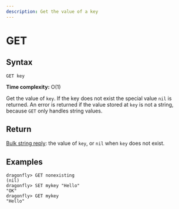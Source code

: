 ```yaml
---
description: Get the value of a key
---
```


# GET

## Syntax

    GET key

**Time complexity:** O(1)

Get the value of `key`.
If the key does not exist the special value `nil` is returned.
An error is returned if the value stored at `key` is not a string, because `GET`
only handles string values.

## Return

[Bulk string reply](https://redis.io/docs/reference/protocol-spec#resp-bulk-strings): the value of `key`, or `nil` when `key` does not exist.

## Examples

```shell
dragonfly> GET nonexisting
(nil)
dragonfly> SET mykey "Hello"
"OK"
dragonfly> GET mykey
"Hello"
```
